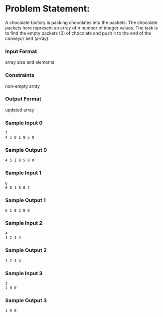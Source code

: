 # Problem Statement:

A chocolate factory is packing chocolates into the packets. The chocolate packets here represent an array of n number of integer values. The task is to find the empty packets (0) of chocolate and push it to the end of the conveyor belt (array).

### Input Format

array size and elements

### Constraints

non-empty array

### Output Format

updated array

### Sample Input 0
```
7
4 5 0 1 9 5 0
```
### Sample Output 0
```
4 5 1 9 5 0 0
```
### Sample Input 1
```
6
6 0 1 8 0 2
```
### Sample Output 1
```
6 1 8 2 0 0
```
### Sample Input 2
```
4
1 2 3 4
```
### Sample Output 2
```
1 2 3 4
```
### Sample Input 3
```
3
1 0 0
```
### Sample Output 3
```
1 0 0
```
